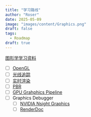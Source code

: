 ```yaml
---
title: "学习路线"
author: "Roser"
date: 2025-05-09
image: "images/content/Graphics.png"
draft: false
tags:
  - Roadmap
draft: true
---
```

[图形学学习资料](https://gist.github.com/notnotrobby/ceef71527b4f15869133ba7b397912e9)

- [ ] [OpenGL](https://learnopengl.com/)
- [ ] [光线追踪](https://raytracing.github.io/)
- [ ] [实时渲染](https://realtimerendering.com/)
- [ ] [PBR](https://google.github.io/filament/Filament.md.html)
- [ ] [GPU Grahphics Pipeline](https://fgiesen.wordpress.com/2011/07/09/a-trip-through-the-graphics-pipeline-2011-index/)
- [ ] Graphics Debugger
	- [ ] [NVIDIA Nsight Graphics](https://developer.nvidia.com/nsight-graphics)
	- [ ] [RenderDoc](https://renderdoc.org/)
